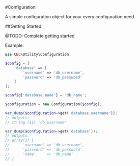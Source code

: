 #Configuration

A simple configuration object for your every configuration need.

##Getting Started

@TODO: Complete getting started

Example:

```php
use CBC\Utility\Configuration;

$config = [
    'database' => [
        'username' => 'db_username',
        'password' => 'db_password'
    ]
];

$config['database.name'] = 'db_name';

$configuration = new Configuration($config);

var_dump($configuration->get('database.username'));
// outputs:
// string (11) 'db_username'

var_dump($configuration->get('database'));
// outputs:
// array(3) [
//      'username' => 'db_username',
//      'password' => 'db_password',
//      'name'     => 'db_name'
// ]
```
